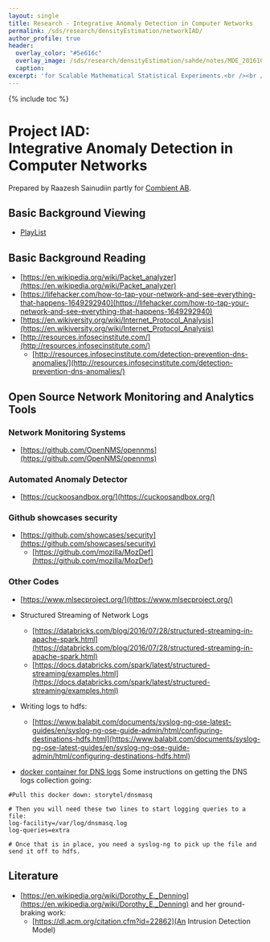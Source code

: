 ```yaml
---
layout: single
title: Research - Integrative Anomaly Detection in Computer Networks
permalink: /sds/research/densityEstimation/networkIAD/
author_profile: true
header:
  overlay_color: "#5e616c"
  overlay_image: /sds/research/densityEstimation/sahde/notes/MDE_20161010_141708_01.jpg
  caption: 
excerpt: 'for Scalable Mathematical Statistical Experiments.<br /><br /><br />'
---
```


{% include toc %}

# Project IAD:<br /> Integrative Anomaly Detection in Computer Networks

Prepared by Raazesh Sainudiin partly for [Combient AB](https://combient.com/).

## Basic Background Viewing

* [PlayList](https://www.youtube.com/playlist?list=PL_I1mOIPmfpbkPn3IoPiY6oGbtBiJ4wLS)

## Basic Background Reading

* [https://en.wikipedia.org/wiki/Packet_analyzer](https://en.wikipedia.org/wiki/Packet_analyzer)
* [https://lifehacker.com/how-to-tap-your-network-and-see-everything-that-happens-1649292940](https://lifehacker.com/how-to-tap-your-network-and-see-everything-that-happens-1649292940)
* [https://en.wikiversity.org/wiki/Internet_Protocol_Analysis](https://en.wikiversity.org/wiki/Internet_Protocol_Analysis)
* [http://resources.infosecinstitute.com/](http://resources.infosecinstitute.com/)
  * [http://resources.infosecinstitute.com/detection-prevention-dns-anomalies/](http://resources.infosecinstitute.com/detection-prevention-dns-anomalies/)

## Open Source Network Monitoring and Analytics Tools

### Network Monitoring Systems
* [https://github.com/OpenNMS/opennms](https://github.com/OpenNMS/opennms)

### Automated Anomaly Detector
* [https://cuckoosandbox.org/](https://cuckoosandbox.org/)

### Github showcases security

* [https://github.com/showcases/security](https://github.com/showcases/security)
  * [https://github.com/mozilla/MozDef](https://github.com/mozilla/MozDef)

### Other Codes

* [https://www.mlsecproject.org/](https://www.mlsecproject.org/)

* Structured Streaming of Network Logs
  * [https://databricks.com/blog/2016/07/28/structured-streaming-in-apache-spark.html](https://databricks.com/blog/2016/07/28/structured-streaming-in-apache-spark.html)
  * [https://docs.databricks.com/spark/latest/structured-streaming/examples.html](https://docs.databricks.com/spark/latest/structured-streaming/examples.html)

* Writing logs to hdfs:
  * [https://www.balabit.com/documents/syslog-ng-ose-latest-guides/en/syslog-ng-ose-guide-admin/html/configuring-destinations-hdfs.html](https://www.balabit.com/documents/syslog-ng-ose-latest-guides/en/syslog-ng-ose-guide-admin/html/configuring-destinations-hdfs.html)

* [docker container for DNS logs](https://hub.docker.com/r/storytel/dnsmasq/)
Some instructions on getting the DNS logs collection going:
```%sh
#Pull this docker down: storytel/dnsmasq

# Then you will need these two lines to start logging queries to a file: 
log-facility=/var/log/dnsmasq.log
log-queries=extra

# Once that is in place, you need a syslog-ng to pick up the file and send it off to hdfs.
```

## Literature

* [https://en.wikipedia.org/wiki/Dorothy_E._Denning](https://en.wikipedia.org/wiki/Dorothy_E._Denning) and her ground-braking work:
    * [https://dl.acm.org/citation.cfm?id=22862](An Intrusion Detection Model)


